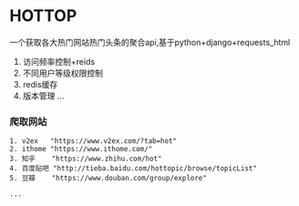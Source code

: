 # HOTTOP

一个获取各大热门网站热门头条的聚合api,基于python+django+requests_html

1. 访问频率控制+reids
2. 不同用户等级权限控制
3. redis缓存
4. 版本管理
...

### 爬取网站
```
1. v2ex   "https://www.v2ex.com/?tab=hot"
2. ithome "https://www.ithome.com/"
3. 知乎    "https://www.zhihu.com/hot"
4. 百度贴吧 "http://tieba.baidu.com/hottopic/browse/topicList"
5. 豆瓣    "https://www.douban.com/group/explore"

...
```